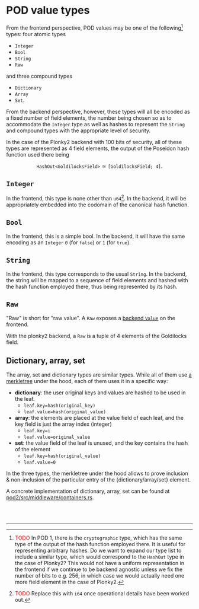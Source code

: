 # POD value types
From the frontend perspective, POD values may be one of the following[^type] types: four atomic types
- `Integer`
- `Bool`
- `String`
- `Raw`

and three compound types
- `Dictionary`
- `Array`
- `Set`.

From the backend perspective, however, these types will all be encoded as a fixed number of field elements, the number being chosen so as to accommodate the `Integer` type as well as hashes to represent the `String` and compound types with the appropriate level of security.

In the case of the Plonky2 backend with 100 bits of security, all of these types are represented as 4 field elements, the output of the Poseidon hash function used there being

$$\texttt{HashOut<GoldilocksField>}\simeq\texttt{[GoldilocksField; 4]}.$$


## `Integer`
In the frontend, this type is none other than `u64`[^i64]. In the backend, it will be appropriately embedded into the codomain of the canonical hash function.

## `Bool`
In the frontend, this is a simple bool.  In the backend, it will have the same encoding as an `Integer` `0` (for `false`) or `1` (for `true`).

## `String`
In the frontend, this type corresponds to the usual `String`. In the backend, the string will be mapped to a sequence of field elements and hashed with the hash function employed there, thus being represented by its hash.

## `Raw`
"Raw" is short for "raw value".  A `Raw` exposes a [backend `Value`](./backendtypes.md) on the frontend.

With the plonky2 backend, a `Raw` is a tuple of 4 elements of the Goldilocks field.

## Dictionary, array, set

The array, set and dictionary types are similar types. While all of them use [a merkletree](./merkletree.md) under the hood, each of them uses it in a specific way:
- **dictionary**: the user original keys and values are hashed to be used in the leaf.
    - `leaf.key=hash(original_key)`
    - `leaf.value=hash(original_value)`
- **array**: the elements are placed at the value field of each leaf, and the key field is just the array index (integer)
    - `leaf.key=i` 
    - `leaf.value=original_value` 
- **set**: the value field of the leaf is unused, and the key contains the hash of the element
    -  `leaf.key=hash(original_value)`
    - `leaf.value=0`

In the three types, the merkletree under the hood allows to prove inclusion & non-inclusion of the particular entry of the {dictionary/array/set} element.

A concrete implementation of dictionary, array, set can be found at [pod2/src/middleware/containers.rs](https://github.com/0xPARC/pod2/blob/main/src/middleware/containers.rs).

<br><br>

---


[^type]: <font color="red">TODO</font> In POD 1, there is the `cryptographic` type, which has the same type of the output of the hash function employed there. It is useful for representing arbitrary hashes. Do we want to expand our type list to include a similar type, which would correspond to the `HashOut` type in the case of Plonky2? This would not have a uniform representation in the frontend if we continue to be backend agnostic unless we fix the number of bits to e.g. 256, in which case we would actually need one more field element in the case of Plonky2.
[^i64]: <font color="red">TODO</font> Replace this with `i64` once operational details have been worked out.
[^aux]: Definitions of `drop` and `take` may be found [here](https://hackage.haskell.org/package/haskell98-2.0.0.3/docs/Prelude.html#v:drop) and [here](https://hackage.haskell.org/package/haskell98-2.0.0.3/docs/Prelude.html#v:take).
                      
